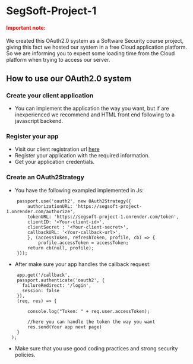 # SegSoft-Project-1

<h4 style="color: red;">Important note: </h4>
We created this OAuth2.0 system as a Software Security course project,
giving this fact we hosted our system in a free Cloud application platform.
So we are informing you to expect some loading time from the Cloud platform when trying to access our server. 

## How to use our OAuth2.0 system

### Create your client application
- You can implement the application the way you want, but if are inexperienced we recommend and HTML front end following to a javascript backend. 

### Register your app
- Visit our client registration url [here](https://segsoft-project-1.onrender.com)
- Register your application with the required information.
- Get your application credentials.

### Create an OAuth2Strategy
- You have the following exampled implemented in Js:

``` 
    passport.use('oauth2', new OAuth2Strategy({
        authorizationURL: 'https://segsoft-project-1.onrender.com/authorize',
        tokenURL: 'https://segsoft-project-1.onrender.com/token',
        clientID: '<Your-client-id>',
        clientSecret : '<Your-client-secret>',
        callbackURL: '<Your-callback-url>',
        }, (accessToken, refreshToken, profile, cb) => {
            profile.accessToken = accessToken;
        return cb(null, profile);
    }));
```

- After make sure your app handles the callback request:

``` 
    app.get('/callback',
    passport.authenticate('oauth2', {
      failureRedirect: '/login',
      session: false
    }),
    (req, res) => {
      
        console.log("Token: " + req.user.accessToken);

        //here you can handle the token the way you want
        res.send(Your app next page)
    }
  );
```

- Make sure that you use good coding practices and strong security policies.
